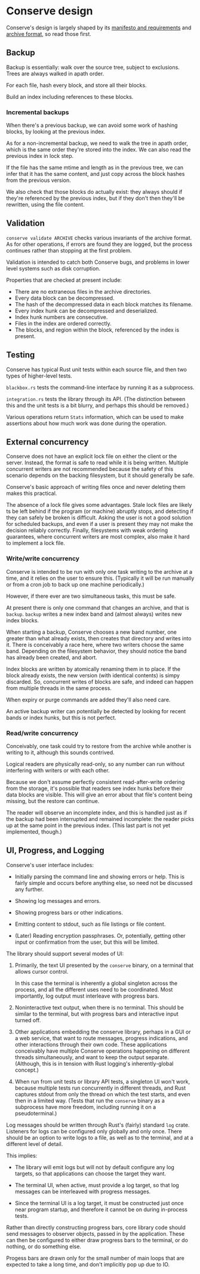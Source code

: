 # Conserve design

Conserve's design is largely shaped by its
[manifesto and requirements](manifesto.md) and [archive format](format.md), so
read those first.

## Backup

Backup is essentially: walk over the source tree, subject to exclusions. Trees
are always walked in apath order.

For each file, hash every block, and store all their blocks.

Build an index including references to these blocks.

### Incremental backups

When there's a previous backup, we can avoid some work of hashing blocks, by
looking at the previous index.

As for a non-incremental backup, we need to walk the tree in apath order, which
is the same order they're stored into the index. We can also read the previous
index in lock step.

If the file has the same mtime and length as in the previous tree, we can infer
that it has the same content, and just copy across the block hashes from the
previous version.

We also check that those blocks do actually exist: they always should if they're
referenced by the previous index, but if they don't then they'll be rewritten,
using the file content.

## Validation

`conserve validate ARCHIVE` checks various invariants of the archive format. As
for other operations, if errors are found they are logged, but the process
continues rather than stopping at the first problem.

Validation is intended to catch both Conserve bugs, and problems in lower level
systems such as disk corruption.

Properties that are checked at present include:

- There are no extraneous files in the archive directories.
- Every data block can be decompressed.
- The hash of the decompressed data in each block matches its filename.
- Every index hunk can be decompressed and deserialized.
- Index hunk numbers are consecutive.
- Files in the index are ordered correctly.
- The blocks, and region within the block, referenced by the index is present.

## Testing

Conserve has typical Rust unit tests within each source file, and then two types
of higher-level tests.

`blackbox.rs` tests the command-line interface by running it as a subprocess.

`integration.rs` tests the library through its API. (The distinction between
this and the unit tests is a bit blurry, and perhaps this should be removed.)

Various operations return `Stats` information, which can be used to make
assertions about how much work was done during the operation.

## External concurrency

Conserve does not have an explicit lock file on either the client or the server.
Instead, the format is safe to read while it is being written. Multiple
concurrent writers are not recommended because the safety of this scenario
depends on the backing filesystem, but it should generally be safe.

Conserve's basic approach of writing files once and never deleting them makes
this practical.

The absence of a lock file gives some advantages. Stale lock files are likely ts
be left behind if the program (or machine) abruptly stops, and detecting if they
can safely be broken is difficult. Asking the user is not a good solution for
scheduled backups, and even if a user is present they may not make the decision
reliably correctly. Finally, filesystems with weak ordering guarantees, where
concurrent writers are most complex, also make it hard to implement a lock file.

### Write/write concurrency

Conserve is intended to be run with only one task writing to the archive at a
time, and it relies on the user to ensure this. (Typically it will be run
manually or from a cron job to back up one machine periodically.)

However, if there ever are two simultaneous tasks, this must be safe.

At present there is only one command that changes an archive, and that is
`backup`. `backup` writes a new index band and (almost always) writes new index
blocks.

When starting a backup, Conserve chooses a new band number, one greater than
what already exists, then creates that directory and writes into it. There is
conceivably a race here, where two writers choose the same band. Depending on
the filesystem behavior, they should notice the band has already been created,
and abort.

Index blocks are written by atomically renaming them in to place. If the block
already exists, the new version (with identical contents) is simpy discarded.
So, concurrent writes of blocks are safe, and indeed can happen from multiple
threads in the same process.

When expiry or purge commands are added they'll also need care.

An active backup writer can potentially be detected by looking for recent bands
or index hunks, but this is not perfect.

### Read/write concurrency

Conceivably, one task could try to restore from the archive while another is
writing to it, although this sounds contrived.

Logical readers are physically read-only, so any number can run without
interfering with writers or with each other.

Because we don't assume perfectly consistent read-after-write ordering from the
storage, it's possible that readers see index hunks before their data blocks are
visible. This will give an error about that file's content being missing, but
the restore can continue.

The reader will observe an incomplete index, and this is handled just as if the
backup had been interrupted and remained incomplete: the reader picks up at the
same point in the previous index. (This last part is not yet implemented,
though.)

## UI, Progress, and Logging

Conserve's user interface includes:

- Initially parsing the command line and showing errors or help. This is fairly
  simple and occurs before anything else, so need not be discussed any further.

- Showing log messages and errors.

- Showing progress bars or other indications.

- Emitting content to stdout, such as file listings or file content.

- (Later) Reading encryption passphrases. Or, potentially, getting other input
  or confirmation from the user, but this will be limited.

The library should support several modes of UI:

1. Primarily, the text UI presented by the `conserve` binary, on a terminal that
   allows cursor control.

   In this case the terminal is inherently a global singleton across the
   process, and all the different uses need to be coordinated. Most importantly,
   log output must interleave with progress bars.

2. Noninteractive text output, when there is no terminal. This should be similar
   to the terminal, but with progress bars and interactive input turned off.

3. Other applications embedding the conserve library, perhaps in a GUI or a web
   service, that want to route messages, progress indications, and other
   interactions through their own code. These applications conceivably have
   multiple Conserve operations happening on different threads simultaneously,
   and want to keep the output separate. (Although, this is in tension with Rust
   logging's inherently-global concept.)

4. When run from unit tests or library API tests, a singleton UI won't work,
   because multiple tests run concurrently in different threads, and Rust
   captures stdout from only the thread on which the test starts, and even then
   in a limited way. (Tests that run the `conserve` binary as a subprocess have
   more freedom, including running it on a pseudoterminal.)

Log messages should be written through Rust's (fairly) standard `log` crate.
Listeners for logs can be configured only globally and only once. There should
be an option to write logs to a file, as well as to the terminal, and at a
different level of detail.

This implies:

- The library will emit logs but will not by default configure any log targets,
  so that applications can choose the target they want.

- The terminal UI, when active, must provide a log target, so that log messages
  can be interleaved with progress messages.

- Since the terminal UI is a log target, it must be constructed just once near
  program startup, and therefore it cannot be on during in-process tests.

Rather than directly constructing progress bars, core library code should send
messages to observer objects, passed in by the application. These can then be
configured to either draw progress bars to the terminal, or do nothing, or do
something else.

Progess bars are drawn only for the small number of main loops that are expected
to take a long time, and don't implicitly pop up due to IO.
